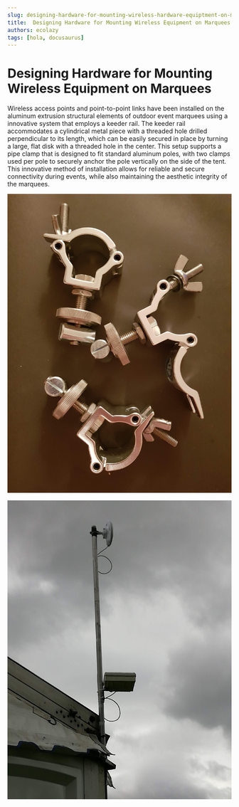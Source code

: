 ```yaml
---
slug: designing-hardware-for-mounting-wireless-hardware-equiptment-on-marquees
title:  Designing Hardware for Mounting Wireless Equipment on Marquees
authors: ecolazy
tags: [hola, docusaurus]
---
```


# Designing Hardware for Mounting Wireless Equipment on Marquees

Wireless access points and point-to-point links have been installed on the aluminum extrusion structural elements of outdoor event marquees using a innovative system that employs a keeder rail. The keeder rail accommodates a cylindrical metal piece with a threaded hole drilled perpendicular to its length, which can be easily secured in place by turning a large, flat disk with a threaded hole in the center. This setup supports a pipe clamp that is designed to fit standard aluminum poles, with two clamps used per pole to securely anchor the pole vertically on the side of the tent. This innovative method of installation allows for reliable and secure connectivity during events, while also maintaining the aesthetic integrity of the marquees.


![Docusaurus Plushie](/img/clamp-2.jpg)


![Docusaurus Plushie](/img/clamp-3.jpg)
